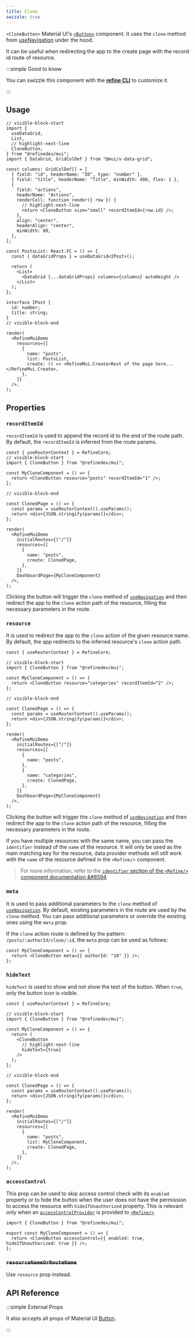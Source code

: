 ```yaml
---
title: Clone
swizzle: true
---
```


`<CloneButton>` Material UI's [`<Button>`](https://mui.com/material-ui/react-button/) component. It uses the `clone` method from [useNavigation](/docs/core/hooks/navigation/use-navigation) under the hood.

It can be useful when redirecting the app to the create page with the record id route of resource.

:::simple Good to know

You can swizzle this component with the [**refine CLI**](/docs/packages/list-of-packages) to customize it.

:::

## Usage

```tsx live url=http://localhost:3000/posts previewHeight=340px
// visible-block-start
import {
  useDataGrid,
  List,
  // highlight-next-line
  CloneButton,
} from "@refinedev/mui";
import { DataGrid, GridColDef } from "@mui/x-data-grid";

const columns: GridColDef[] = [
  { field: "id", headerName: "ID", type: "number" },
  { field: "title", headerName: "Title", minWidth: 400, flex: 1 },
  {
    field: "actions",
    headerName: "Actions",
    renderCell: function render({ row }) {
      // highlight-next-line
      return <CloneButton size="small" recordItemId={row.id} />;
    },
    align: "center",
    headerAlign: "center",
    minWidth: 80,
  },
];

const PostsList: React.FC = () => {
  const { dataGridProps } = useDataGrid<IPost>();

  return (
    <List>
      <DataGrid {...dataGridProps} columns={columns} autoHeight />
    </List>
  );
};

interface IPost {
  id: number;
  title: string;
}
// visible-block-end

render(
  <RefineMuiDemo
    resources={[
      {
        name: "posts",
        list: PostsList,
        create: () => <RefineMui.Create>Rest of the page here...</RefineMui.Create>,
      },
    ]}
  />,
);
```

## Properties

### `recordItemId`

`recordItemId` is used to append the record id to the end of the route path. By default, the `recordItemId` is inferred from the route params.

```tsx live disableScroll previewHeight=120px
const { useRouterContext } = RefineCore;
// visible-block-start
import { CloneButton } from "@refinedev/mui";

const MyCloneComponent = () => {
  return <CloneButton resource="posts" recordItemId="1" />;
};

// visible-block-end

const ClonedPage = () => {
  const params = useRouterContext().useParams();
  return <div>{JSON.stringify(params)}</div>;
};

render(
  <RefineMuiDemo
    initialRoutes={["/"]}
    resources={[
      {
        name: "posts",
        create: ClonedPage,
      },
    ]}
    DashboardPage={MyCloneComponent}
  />,
);
```

Clicking the button will trigger the `clone` method of [`useNavigation`](/docs/core/hooks/navigation/use-navigation) and then redirect the app to the `clone` action path of the resource, filling the necessary parameters in the route.

### `resource`

It is used to redirect the app to the `clone` action of the given resource name. By default, the app redirects to the inferred resource's `clone` action path.

```tsx live disableScroll previewHeight=120px
const { useRouterContext } = RefineCore;

// visible-block-start
import { CloneButton } from "@refinedev/mui";

const MyCloneComponent = () => {
  return <CloneButton resource="categories" recordItemId="2" />;
};

// visible-block-end

const ClonedPage = () => {
  const params = useRouterContext().useParams();
  return <div>{JSON.stringify(params)}</div>;
};

render(
  <RefineMuiDemo
    initialRoutes={["/"]}
    resources={[
      {
        name: "posts",
      },
      {
        name: "categories",
        create: ClonedPage,
      },
    ]}
    DashboardPage={MyCloneComponent}
  />,
);
```

Clicking the button will trigger the `clone` method of [`useNavigation`](/docs/core/hooks/navigation/use-navigation) and then redirect the app to the `clone` action path of the resource, filling the necessary parameters in the route.

If you have multiple resources with the same name, you can pass the `identifier` instead of the `name` of the resource. It will only be used as the main matching key for the resource, data provider methods will still work with the `name` of the resource defined in the `<Refine/>` component.

> For more information, refer to the [`identifier` section of the `<Refine/>` component documentation &#8594](/docs/core/refine-component#identifier)

### `meta`

It is used to pass additional parameters to the `clone` method of [`useNavigation`](/docs/core/hooks/navigation/use-navigation). By default, existing parameters in the route are used by the `clone` method. You can pass additional parameters or override the existing ones using the `meta` prop.

If the `clone` action route is defined by the pattern: `/posts/:authorId/clone/:id`, the `meta` prop can be used as follows:

```tsx
const MyCloneComponent = () => {
  return <CloneButton meta={{ authorId: "10" }} />;
};
```

### `hideText`

`hideText` is used to show and not show the text of the button. When `true`, only the button icon is visible.

```tsx live disableScroll previewHeight=120px
const { useRouterContext } = RefineCore;

// visible-block-start
import { CloneButton } from "@refinedev/mui";

const MyCloneComponent = () => {
  return (
    <CloneButton
      // highlight-next-line
      hideText={true}
    />
  );
};

// visible-block-end

const ClonedPage = () => {
  const params = useRouterContext().useParams();
  return <div>{JSON.stringify(params)}</div>;
};

render(
  <RefineMuiDemo
    initialRoutes={["/"]}
    resources={[
      {
        name: "posts",
        list: MyCloneComponent,
        create: ClonedPage,
      },
    ]}
  />,
);
```

### `accessControl`

This prop can be used to skip access control check with its `enabled` property or to hide the button when the user does not have the permission to access the resource with `hideIfUnauthorized` property. This is relevant only when an [`accessControlProvider`](/docs/core/providers/access-control-provider) is provided to [`<Refine/>`](/docs/core/refine-component)

```tsx
import { CloneButton } from "@refinedev/mui";

export const MyCloneComponent = () => {
  return <CloneButton accessControl={{ enabled: true, hideIfUnauthorized: true }} />;
};
```

### ~~`resourceNameOrRouteName`~~ <PropTag deprecated />

Use `resource` prop instead.

## API Reference

<PropsTable module="@refinedev/mui/CloneButton" />

:::simple External Props

It also accepts all props of Material UI [Button](https://mui.com/material-ui/react-button/).

:::
